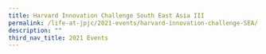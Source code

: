 ```yaml
---
title: Harvard Innovation Challenge South East Asia III
permalink: /life-at-jpjc/2021-events/harvard-innovation-challenge-SEA/
description: ""
third_nav_title: 2021 Events
---
```

